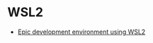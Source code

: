 # WSL2

- [Epic development environment using WSL2](https://dev.to/johnbwoodruff/far-more-epic-development-environment-using-wsl-2-439g)